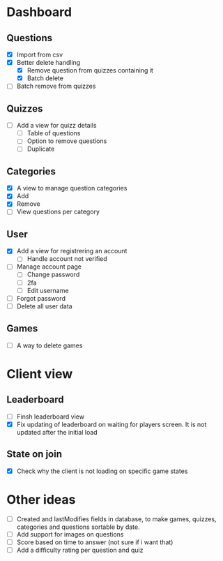 # Dashboard

## Questions
- [x] Import from csv
- [x] Better delete handling
  - [x] Remove question from quizzes containing it 
  - [x] Batch delete
- [ ] Batch remove from quizzes

## Quizzes
- [ ] Add a view for quizz details
  - [ ] Table of questions
  - [ ] Option to remove questions
  - [ ] Duplicate

## Categories
- [x] A view to manage question categories
- [x] Add
- [x] Remove
- [ ] View questions per category

## User
- [x] Add a view for registrering an account
  - [ ] Handle account not verified
- [ ] Manage account page
  - [ ] Change password
  - [ ] 2fa
  - [ ] Edit username
- [ ] Forgot password
- [ ] Delete all user data

## Games
- [ ] A way to delete games

# Client view

## Leaderboard
- [ ] Finsh leaderboard view
- [x] Fix updating of leaderboard on waiting for players screen. It is not updated after the initial load

## State on join
- [x] Check why the client is not loading on specific game states

# Other ideas
- [ ] Created and lastModifies fields in database, to make games, quizzes, categories and questions sortable by date.
- [ ] Add support for images on questions
- [ ] Score based on time to answer (not sure if i want that)
- [ ] Add a difficulty rating per question and quiz
